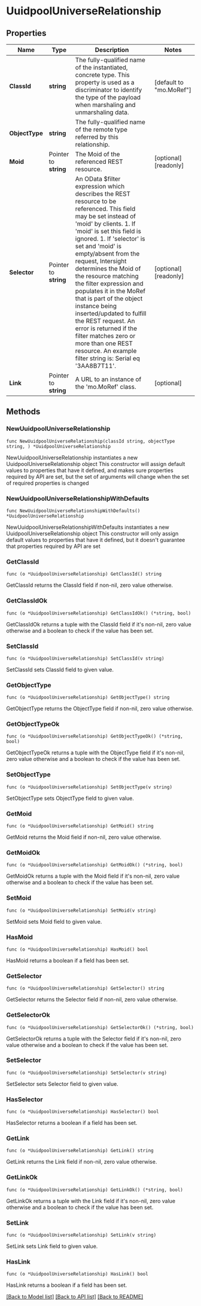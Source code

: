 # UuidpoolUniverseRelationship

## Properties

Name | Type | Description | Notes
------------ | ------------- | ------------- | -------------
**ClassId** | **string** | The fully-qualified name of the instantiated, concrete type. This property is used as a discriminator to identify the type of the payload when marshaling and unmarshaling data. | [default to "mo.MoRef"]
**ObjectType** | **string** | The fully-qualified name of the remote type referred by this relationship. | 
**Moid** | Pointer to **string** | The Moid of the referenced REST resource. | [optional] [readonly] 
**Selector** | Pointer to **string** | An OData $filter expression which describes the REST resource to be referenced. This field may be set instead of &#39;moid&#39; by clients. 1. If &#39;moid&#39; is set this field is ignored. 1. If &#39;selector&#39; is set and &#39;moid&#39; is empty/absent from the request, Intersight determines the Moid of the resource matching the filter expression and populates it in the MoRef that is part of the object instance being inserted/updated to fulfill the REST request. An error is returned if the filter matches zero or more than one REST resource. An example filter string is: Serial eq &#39;3AA8B7T11&#39;. | [optional] [readonly] 
**Link** | Pointer to **string** | A URL to an instance of the &#39;mo.MoRef&#39; class. | [optional] 

## Methods

### NewUuidpoolUniverseRelationship

`func NewUuidpoolUniverseRelationship(classId string, objectType string, ) *UuidpoolUniverseRelationship`

NewUuidpoolUniverseRelationship instantiates a new UuidpoolUniverseRelationship object
This constructor will assign default values to properties that have it defined,
and makes sure properties required by API are set, but the set of arguments
will change when the set of required properties is changed

### NewUuidpoolUniverseRelationshipWithDefaults

`func NewUuidpoolUniverseRelationshipWithDefaults() *UuidpoolUniverseRelationship`

NewUuidpoolUniverseRelationshipWithDefaults instantiates a new UuidpoolUniverseRelationship object
This constructor will only assign default values to properties that have it defined,
but it doesn't guarantee that properties required by API are set

### GetClassId

`func (o *UuidpoolUniverseRelationship) GetClassId() string`

GetClassId returns the ClassId field if non-nil, zero value otherwise.

### GetClassIdOk

`func (o *UuidpoolUniverseRelationship) GetClassIdOk() (*string, bool)`

GetClassIdOk returns a tuple with the ClassId field if it's non-nil, zero value otherwise
and a boolean to check if the value has been set.

### SetClassId

`func (o *UuidpoolUniverseRelationship) SetClassId(v string)`

SetClassId sets ClassId field to given value.


### GetObjectType

`func (o *UuidpoolUniverseRelationship) GetObjectType() string`

GetObjectType returns the ObjectType field if non-nil, zero value otherwise.

### GetObjectTypeOk

`func (o *UuidpoolUniverseRelationship) GetObjectTypeOk() (*string, bool)`

GetObjectTypeOk returns a tuple with the ObjectType field if it's non-nil, zero value otherwise
and a boolean to check if the value has been set.

### SetObjectType

`func (o *UuidpoolUniverseRelationship) SetObjectType(v string)`

SetObjectType sets ObjectType field to given value.


### GetMoid

`func (o *UuidpoolUniverseRelationship) GetMoid() string`

GetMoid returns the Moid field if non-nil, zero value otherwise.

### GetMoidOk

`func (o *UuidpoolUniverseRelationship) GetMoidOk() (*string, bool)`

GetMoidOk returns a tuple with the Moid field if it's non-nil, zero value otherwise
and a boolean to check if the value has been set.

### SetMoid

`func (o *UuidpoolUniverseRelationship) SetMoid(v string)`

SetMoid sets Moid field to given value.

### HasMoid

`func (o *UuidpoolUniverseRelationship) HasMoid() bool`

HasMoid returns a boolean if a field has been set.

### GetSelector

`func (o *UuidpoolUniverseRelationship) GetSelector() string`

GetSelector returns the Selector field if non-nil, zero value otherwise.

### GetSelectorOk

`func (o *UuidpoolUniverseRelationship) GetSelectorOk() (*string, bool)`

GetSelectorOk returns a tuple with the Selector field if it's non-nil, zero value otherwise
and a boolean to check if the value has been set.

### SetSelector

`func (o *UuidpoolUniverseRelationship) SetSelector(v string)`

SetSelector sets Selector field to given value.

### HasSelector

`func (o *UuidpoolUniverseRelationship) HasSelector() bool`

HasSelector returns a boolean if a field has been set.

### GetLink

`func (o *UuidpoolUniverseRelationship) GetLink() string`

GetLink returns the Link field if non-nil, zero value otherwise.

### GetLinkOk

`func (o *UuidpoolUniverseRelationship) GetLinkOk() (*string, bool)`

GetLinkOk returns a tuple with the Link field if it's non-nil, zero value otherwise
and a boolean to check if the value has been set.

### SetLink

`func (o *UuidpoolUniverseRelationship) SetLink(v string)`

SetLink sets Link field to given value.

### HasLink

`func (o *UuidpoolUniverseRelationship) HasLink() bool`

HasLink returns a boolean if a field has been set.


[[Back to Model list]](../README.md#documentation-for-models) [[Back to API list]](../README.md#documentation-for-api-endpoints) [[Back to README]](../README.md)


